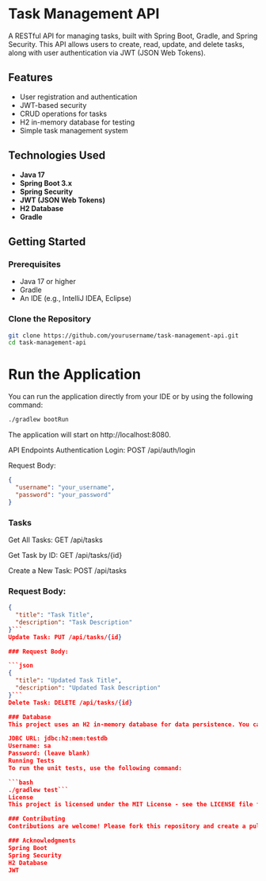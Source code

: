 # Task Management API

A RESTful API for managing tasks, built with Spring Boot, Gradle, and Spring Security. This API allows users to create, read, update, and delete tasks, along with user authentication via JWT (JSON Web Tokens).

## Features

- User registration and authentication
- JWT-based security
- CRUD operations for tasks
- H2 in-memory database for testing
- Simple task management system

## Technologies Used

- **Java 17**
- **Spring Boot 3.x**
- **Spring Security**
- **JWT (JSON Web Tokens)**
- **H2 Database**
- **Gradle**

## Getting Started

### Prerequisites

- Java 17 or higher
- Gradle
- An IDE (e.g., IntelliJ IDEA, Eclipse)

### Clone the Repository

```bash
git clone https://github.com/yourusername/task-management-api.git
cd task-management-api
```

# Run the Application

You can run the application directly from your IDE or by using the following command:

```bash
./gradlew bootRun
```

The application will start on http://localhost:8080.

API Endpoints
Authentication
Login: POST /api/auth/login

Request Body:
```json
{
  "username": "your_username",
  "password": "your_password"
}
```

### Tasks
Get All Tasks: GET /api/tasks

Get Task by ID: GET /api/tasks/{id}

Create a New Task: POST /api/tasks

### Request Body:

```json
{
  "title": "Task Title",
  "description": "Task Description"
}```
Update Task: PUT /api/tasks/{id}

### Request Body:

```json
{
  "title": "Updated Task Title",
  "description": "Updated Task Description"
}```
Delete Task: DELETE /api/tasks/{id}

### Database
This project uses an H2 in-memory database for data persistence. You can access the H2 console at http://localhost:8080/h2-console with the following credentials:

JDBC URL: jdbc:h2:mem:testdb
Username: sa
Password: (leave blank)
Running Tests
To run the unit tests, use the following command:

```bash
./gradlew test```
License
This project is licensed under the MIT License - see the LICENSE file for details.

### Contributing
Contributions are welcome! Please fork this repository and create a pull request for any features, improvements, or bug fixes.

### Acknowledgments
Spring Boot
Spring Security
H2 Database
JWT
